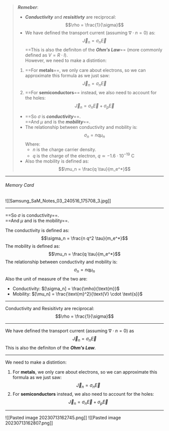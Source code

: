 > ***Remeber***:
> - ***Conductivity*** and ***resisitivty*** are reciprocal:$$\rho = \frac{1}{\sigma}$$
> - We have defined the transport current (assuming $\nabla \cdot n = 0$) as:$$\vec J_n = \sigma_n \vec E$$==This is also the definiton of the ***Ohm's Law***== (more commonly defined as $V = R\cdot I$).<br>
> However, we need to make a distintion:
> 1. ==For **metals**==, we only care about electrons, so we can approximate this formula as we just saw:$$\vec J_n = \sigma_n \vec E$$
> 2. ==For **semiconductors**== instead, we also need to account for the holes:$$\vec J_n = \sigma_n \vec E + \sigma_p\vec E$$
> 
> - ==So $\sigma$ is ***conductivity***==.<br>==And $\mu$ and is the ***mobility***==.
> - The relationship between conductivity and mobility is: $$\sigma_n = n q \mu_n$$Where: 
> 	- $n$ is the charge carrier density.
> 	- $q$ is the charge of the electron, $q \simeq -1.6 \cdot 10^{-19} \text{ C}$
> - Also the mobility is defined as: $$\mu_n = \frac{q \tau}{m_e^*}$$
---
###### Memory Card
![[Samsung_SaM_Notes_03_240516_175708_3.jpg]]

---
==So $\sigma$ is conductivity==.<br>==And $\mu$ and is the mobility==. 

The conductivity is defined as: $$\sigma_n = \frac{n q^2 \tau}{m_e^*}$$
The mobility is defined as: $$\mu_n = \frac{q \tau}{m_e^*}$$
The relationship between conductivity and mobility is: $$\sigma_n = n q \mu_n$$
Also the unit of measure of the two are:
- Conductivity: $[\sigma_n] = \frac{\mho}{\text{m}}$
- Mobility: $[\mu_n] = \frac{\text{m}^2}{\text{V} \cdot \text{s}}$
***
Conductivity and Resisitivty are reciprocal:$$\rho = \frac{1}{\sigma}$$
***
We have defined the transport current (assuming $\nabla \cdot n = 0$) as $$\vec J_n = \sigma_n \vec E$$This is also the definiton of the ***Ohm's Law***.
***
We need to make a distintion:
1. For **metals**, we only care about electrons, so we can approximate this formula as we just saw:$$\vec J_n = \sigma_n \vec E$$
2. For **semiconductors** instead, we also need to account for the holes:$$\vec J_n = \sigma_n \vec E + \sigma_p\vec E$$
***
![[Pasted image 20230713162745.png]]
![[Pasted image 20230713162807.png]]

